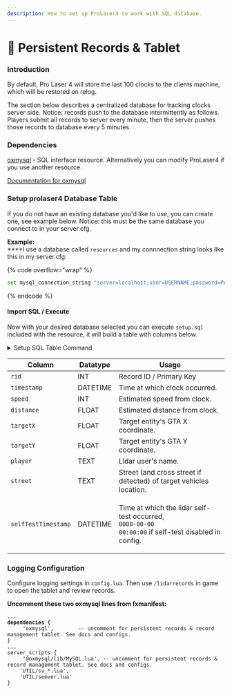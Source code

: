 ```yaml
---
description: How to set up ProLaser4 to work with SQL database.
---
```


# 💾 Persistent Records & Tablet

### Introduction

By default, Pro Laser 4 will store the last 100 clocks to the clients machine, which will be restored on relog.&#x20;

The section below describes a centralized database for tracking clocks server side. Notice: records push to the database intermittently as follows. Players submit all records to server every minute, then the server pushes those records to database every 5 minutes.

### Dependencies

[oxmysql](https://github.com/overextended/oxmysql/) - SQL interface resource. Alternatively you can modify ProLaser4 if you use another resource.

[Documentation for oxmysql](https://overextended.github.io/docs/oxmysql/)

### Setup prolaser4 Database Table

If you do not have an existing database you'd like to use, you can create one, see example below. Notice: this must be the same database you connect to in your server.cfg.

**Example:** \
****I use a database called `resources` and my connnection string looks like this in my server.cfg:&#x20;

{% code overflow="wrap" %}
```bash
set mysql_connection_string "server=localhost;user=USERNAME;password=PASSWORDdatabase=resources;charset=utf8mb4
```
{% endcode %}

#### Import SQL / Execute&#x20;

Now with your desired database selected you can execute `setup.sql` included with the resource, it will build a table with columns below.

<details>

<summary>Setup SQL Table Command</summary>

```sql
CREATE TABLE `prolaser4` (
	`ID` INT(11) NOT NULL AUTO_INCREMENT,
	`timestamp` DATETIME NULL DEFAULT NULL,
	`speed` INT(11) NOT NULL DEFAULT '0',
	`dist` FLOAT NOT NULL DEFAULT '0',
	`targetX` FLOAT NOT NULL DEFAULT '0',
	`targetY` FLOAT NOT NULL DEFAULT '0',
	`player` TEXT NOT NULL COLLATE 'latin1_swedish_ci',
	`street` TEXT NOT NULL COLLATE 'latin1_swedish_ci',
	PRIMARY KEY (`ID`) USING BTREE
)
COLLATE='latin1_swedish_ci'
ENGINE=InnoDB
AUTO_INCREMENT=0;
```

</details>

| Column              | Datatype | Usage                                                                                                                   |
| ------------------- | -------- | ----------------------------------------------------------------------------------------------------------------------- |
| `rid`               | INT      | Record ID / Primary Key                                                                                                 |
| `timestamp`         | DATETIME | Time at which clock occurred.                                                                                           |
| `speed`             | INT      | Estimated speed from clock.                                                                                             |
| `distance`          | FLOAT    | Estimated distance from clock.                                                                                          |
| `targetX`           | FLOAT    | Target entity's GTA X coordinate.                                                                                       |
| `targetY`           | FLOAT    | Target entity's GTA Y coordinate.                                                                                       |
| `player`            | TEXT     | Lidar user's name.                                                                                                      |
| `street`            | TEXT     | Street (and cross street if detected) of target vehicles location.                                                      |
| `selfTestTimestamp` | DATETIME | <p>Time at which the lidar self-test occurred,<br><code>0000-00-00 00:00:00</code> if self-test disabled in config.</p> |

### Logging Configuration

Configure logging settings in `config.lua`. Then use `/lidarrecords` in game to open the tablet and review records.

**Uncomment these two oxmysql lines from fxmanifest:**

<pre class="language-lua"><code class="lang-lua"><strong>...
</strong><strong>dependencies {
</strong>     'oxmysql',		-- uncomment for persistent records &#x26; record management tablet. See docs and configs.
}
...
server_scripts {
     '@oxmysql/lib/MySQL.lua', -- uncomment for persistent records &#x26; record management tablet. See docs and configs.
	'UTIL/sv_*.lua',
	'UTIL/semver.lua'
}
</code></pre>
